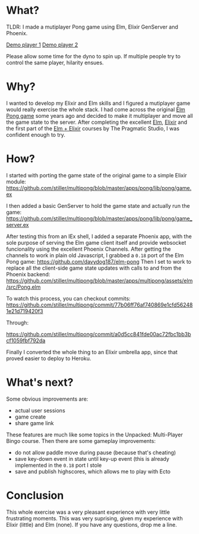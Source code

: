 # What?

TLDR: I made a mutiplayer Pong game using Elm, Elixir GenServer and Phoenix.

[Demo player 1](https://serene-basin-29878.herokuapp.com/player1)
[Demo player 2](https://serene-basin-29878.herokuapp.com/player2)

Please allow some time for the dyno to spin up. If multiple people try to control the same player, hilarity ensues.

# Why?

I wanted to develop my Elixir and Elm skills and I figured a mutiplayer game would really exercise the whole stack. I had come across the original [Elm Pong game](http://elm-lang.org:1234/examples/pong) some years ago and decided to make it multiplayer and move all the game state to the server. After completing the excellent [Elm](https://pragmaticstudio.com/courses/elm), [Elixir](https://pragmaticstudio.com/courses/elixir) and the first part of the [Elm + Elixir](https://pragmaticstudio.com/courses/unpacked-bingo) courses by The Pragmatic Studio, I was confident enough to try.
     
# How?

I started with porting the game state of the original game to a simple Elixir module:
https://github.com/stiller/multipong/blob/master/apps/pong/lib/pong/game.ex

I then added a basic GenServer to hold the game state and actually run the game:
https://github.com/stiller/multipong/blob/master/apps/pong/lib/pong/game_server.ex

After testing this from an IEx shell, I added a separate Phoenix app, with the sole purpose of serving the Elm game client itself and provide websocket funcionality using the excellent Phoenix Channels. After getting the channels to work in plain old Javascript, I grabbed a `0.18` port of the Elm Pong game: https://github.com/davydog187/elm-pong
Then I set to work to replace all the client-side game state updates with calls to and from the Phoenix backend:
https://github.com/stiller/multipong/blob/master/apps/multipong/assets/elm/src/Pong.elm

To watch this process, you can checkout commits:
https://github.com/stiller/multipong/commit/77b06ff76af740869e1cfd562481e21d719420f3 

Through:

https://github.com/stiller/multipong/commit/a0d5cc841fde00ac72fbc1bb3bcf1059fbf792da

Finally I converted the whole thing to an Elixir umbrella app, since that proved easier to deploy to Heroku.

# What's next?

Some obvious improvements are:
- actual user sessions
- game create
- share game link

These features are much like some topics in the Unpacked: Multi-Player Bingo course.
Then there are some gameplay improvements:
- do not allow paddle move during pause (because that's cheating)
- save key-down event in state until key-up event (this is already implemented in the `0.18` port I stole
- save and publish highscores, which allows me to play with Ecto

# Conclusion

This whole exercise was a very pleasant experience with very little frustrating moments. This was very suprising, given my experience with Elixir (little) and Elm (none).
If you have any questions, drop me a line.
